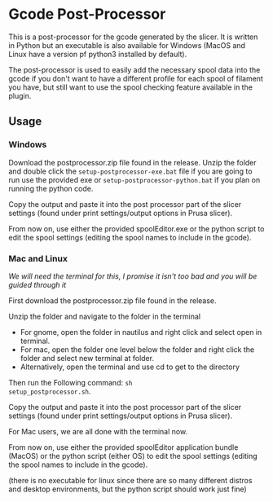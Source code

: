 # Gcode Post-Processor
This is a post-processor for the gcode generated by the slicer. It is written in Python but an executable is also 
available for Windows (MacOS and Linux have a version pf python3 installed by default). 

The post-processor is used to easily add the necessary spool data into the gcode if you don't want to have a different 
profile for each spool of filament you have, but still want to use the spool checking feature available in the plugin.

## Usage

### Windows
Download the postprocessor.zip file found in the release.
Unzip the folder and double click the <code>setup-postprocessor-exe.bat</code> file if you are going to run use the provided exe or 
<code>setup-postprocessor-python.bat</code> if you plan on running the python code.

Copy the output and paste it into the post processor part of the slicer settings (found under print settings/output options in Prusa slicer).

From now on, use either the provided spoolEditor.exe or the python script to edit the spool settings (editing the spool names to include in the gcode).

### Mac and Linux
*We will need the terminal for this, I promise it isn't too bad and you will be guided through it*

First download the postprocessor.zip file found in the release. 

Unzip the folder and navigate to the folder in the terminal 

- For gnome, open the folder in nautilus and right click and select open in terminal.
- For mac, open the folder one level below the folder and right click the folder and select new terminal at folder.
- Alternatively, open the terminal and use cd to get to the directory 

Then run the Following command: <code>sh setup_postprocessor.sh</code>.

Copy the output and paste it into the post processor part of the slicer settings (found under print settings/output options in Prusa slicer).

For Mac users, we are all done with the terminal now.

From now on, use either the provided spoolEditor application bundle (MacOS) or the python script (either OS) to edit the spool settings (editing the spool names to include in the gcode).

(there is no executable for linux since there are so many different distros and desktop environments, but the python script should work just fine)
